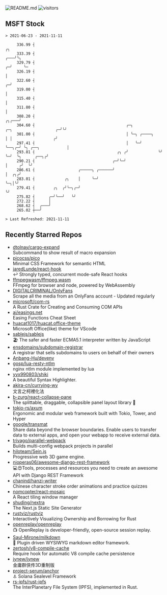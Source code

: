 ![README.md](https://github.com/Gerhut/Gerhut/workflows/README.md/badge.svg)
![visitors](https://visitors.vercel.app/Gerhut/Gerhut?token=8cf69d1f6813d272ef062726b6070c9be4ff72038cfe5a7ded7384a8da65d866)

## MSFT Stock

```
> 2021-06-23 - 2021-11-11

     336.99 ┤                                                                                               ╭╮   
     333.39 ┤                                                                                           ╭───╯╰╮  
     329.79 ┤                                                                                         ╭─╯     ╰─ 
     326.19 ┤                                                                                         │          
     322.60 ┤                                                                                       ╭─╯          
     319.00 ┤                                                                                       │            
     315.40 ┤                                                                                       │            
     311.80 ┤                                                                                       │            
     308.20 ┤                                                                                 ╭╮╭───╯            
     304.60 ┤                                        ╭─╮              ╭─╮                   ╭─╯╰╯                
     301.00 ┤                                        │ ╰─╮ ╭────╮     │ │                  ╭╯                    
     297.41 ┤                                        │   ╰─╯    ╰──╮╭─╯ ╰╮ ╭──╮            │                     
     293.81 ┤                                    ╭╮ ╭╯             ╰╯    ╰─╯  ╰╮      ╭──╮╭╯                     
     290.21 ┤                                  ╭─╯╰─╯                          │     ╭╯  ╰╯                      
     286.61 ┤                   ╭─────╮ ╭──────╯                               │  ╭╮╭╯                           
     283.01 ┤             ╭╮    │     ╰─╯                                      ╰─╮│╰╯                            
     279.41 ┤        ╭╮  ╭╯╰─╮╭─╯                                                ╰╯                              
     275.82 ┤      ╭─╯╰──╯   ╰╯                                                                                  
     272.22 ┤      │                                                                                             
     268.62 ┤  ╭───╯                                                                                             
     265.02 ┼──╯                                                                                                 

> Last Refreshed: 2021-11-11
```

## Recently Starred Repos

- [dtolnay/cargo-expand](https://github.com/dtolnay/cargo-expand)  
  Subcommand to show result of macro expansion
- [picocss/pico](https://github.com/picocss/pico)  
  Minimal CSS Framework for semantic HTML
- [jaredLunde/react-hook](https://github.com/jaredLunde/react-hook)  
  ↩ Strongly typed, concurrent mode-safe React hooks
- [ffmpegwasm/ffmpeg.wasm](https://github.com/ffmpegwasm/ffmpeg.wasm)  
  FFmpeg for browser and node, powered by WebAssembly
- [DIGITALCRIMINAL/OnlyFans](https://github.com/DIGITALCRIMINAL/OnlyFans)  
  Scrape all the media from an OnlyFans account - Updated regularly
- [microsoft/com-rs](https://github.com/microsoft/com-rs)  
  A Rust Crate for Creating and Consuming COM APIs
- [ai/easings.net](https://github.com/ai/easings.net)  
  Easing Functions Cheat Sheet
- [huacat1017/huacat.office-theme](https://github.com/huacat1017/huacat.office-theme)  
  Microsoft Office(like) theme for VScode
- [sablejs/sablejs](https://github.com/sablejs/sablejs)  
  🏖️ The safer and faster ECMA5.1 interpreter written by JavaScript
- [ensdomains/subdomain-registrar](https://github.com/ensdomains/subdomain-registrar)  
  A registrar that sells subdomains to users on behalf of their owners
- [Anbang-Hu/devenv](https://github.com/Anbang-Hu/devenv)  
- [gosp/lua-resty-ntlm](https://github.com/gosp/lua-resty-ntlm)  
  nginx ntlm module implemented by lua
- [yyx990803/shiki](https://github.com/yyx990803/shiki)  
  A beautiful Syntax Highlighter.
- [akira-cn/currying-wy](https://github.com/akira-cn/currying-wy)  
  文言之柯裡化法
- [b-zurg/react-collapse-pane](https://github.com/b-zurg/react-collapse-pane)  
  The splittable, draggable, collapsible panel layout library 🎉
- [tokio-rs/axum](https://github.com/tokio-rs/axum)  
  Ergonomic and modular web framework built with Tokio, Tower, and Hyper
- [google/transmat](https://github.com/google/transmat)  
  Share data beyond the browser boundaries. Enable users to transfer data to external apps, and open your webapp to receive external data.
- [trivago/parallel-webpack](https://github.com/trivago/parallel-webpack)  
  Builds multi-config webpack projects in parallel
- [hiloteam/Sein.js](https://github.com/hiloteam/Sein.js)  
  Progressive web 3D game engine.
- [nioperas06/awesome-django-rest-framework](https://github.com/nioperas06/awesome-django-rest-framework)  
   💻😍Tools, processes and resources you need to create an awesome API with Django REST Framework
- [chanind/hanzi-writer](https://github.com/chanind/hanzi-writer)  
  Chinese character stroke order animations and practice quizzes
- [nomcopter/react-mosaic](https://github.com/nomcopter/react-mosaic)  
  A React tiling window manager
- [shuding/nextra](https://github.com/shuding/nextra)  
  The Next.js Static Site Generator
- [rustviz/rustviz](https://github.com/rustviz/rustviz)  
  Interactively Visualizing Ownership and Borrowing for Rust
- [openreplay/openreplay](https://github.com/openreplay/openreplay)  
  :tv: OpenReplay is developer-friendly, open-source session replay.
- [Saul-Mirone/milkdown](https://github.com/Saul-Mirone/milkdown)  
  🍼 Plugin driven WYSIWYG  markdown editor framework.
- [zertosh/v8-compile-cache](https://github.com/zertosh/v8-compile-cache)  
  Require hook for automatic V8 compile cache persistence
- [jynew/jynew](https://github.com/jynew/jynew)  
  金庸群侠传3D重制版
- [project-serum/anchor](https://github.com/project-serum/anchor)  
  ⚓ Solana Sealevel Framework
- [rs-ipfs/rust-ipfs](https://github.com/rs-ipfs/rust-ipfs)  
  The InterPlanetary File System (IPFS), implemented in Rust.
